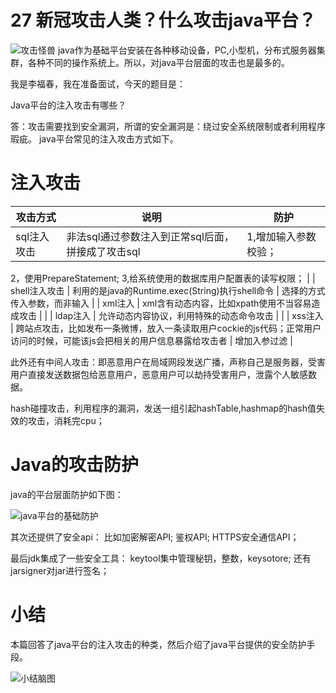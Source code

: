# 27 新冠攻击人类？什么攻击java平台？

![攻击怪兽](https://cdn.nlark.com/yuque/0/2020/png/186661/1585839138618-1cf65f31-4a23-4c5e-a8fc-6e8fcd3fb957.png#align=left&display=inline&height=435&name=image.png&originHeight=435&originWidth=500&size=327328&status=done&style=none&width=500)
java作为基础平台安装在各种移动设备，PC,小型机，分布式服务器集群，各种不同的操作系统上。所以，对java平台层面的攻击也是最多的。

我是李福春，我在准备面试，今天的题目是：

Java平台的注入攻击有哪些？

答：攻击需要找到安全漏洞，所谓的安全漏洞是：绕过安全系统限制或者利用程序瑕疵。
java平台常见的注入攻击方式如下。

# 注入攻击



| 攻击方式 | 说明 | 防护 |
| --- | --- | --- |
| sql注入攻击 | 非法sql通过参数注入到正常sql后面，拼接成了攻击sql | 1,增加输入参数校验；
2，使用PrepareStatement;
3,给系统使用的数据库用户配置表的读写权限； |
| shell注入攻击 | 利用的是java的Runtime.exec(String)执行shell命令 | 选择的方式传入参数，而非输入 |
| xml注入 | xml含有动态内容，比如xpath使用不当容易造成攻击 |  |
| ldap注入 | 允许动态内容协议，利用特殊的动态命令攻击 |  |
| xss注入 | 跨站点攻击，比如发布一条微博，放入一条读取用户cockie的js代码；正常用户访问的时候，可能该js会把相关的用户信息暴露给攻击者 | 增加入参过滤 |



此外还有中间人攻击：即恶意用户在局域网段发送广播，声称自己是服务器，受害用户直接发送数据包给恶意用户，恶意用户可以劫持受害用户，泄露个人敏感数据。


hash碰撞攻击，利用程序的漏洞，发送一组引起hashTable,hashmap的hash值失效的攻击，消耗完cpu；


# Java的攻击防护


java的平台层面防护如下图：


![java平台的基础防护](https://cdn.nlark.com/yuque/0/2020/png/186661/1585838317977-91149836-f77f-4efa-a73d-4a8d6dd2c4b2.png#align=left&display=inline&height=746&name=image.png&originHeight=1050&originWidth=1050&size=160974&status=done&style=none&width=746)

其次还提供了安全api：
比如加密解密API;
鉴权API;
HTTPS安全通信API；


最后jdk集成了一些安全工具：
keytool集中管理秘钥，整数，keysotore;
还有jarsigner对jar进行签名；

# 小结

本篇回答了java平台的注入攻击的种类，然后介绍了java平台提供的安全防护手段。

![小结脑图](https://cdn.nlark.com/yuque/0/2020/png/186661/1585839001137-6e1acac5-ce3b-4af8-a7ed-5e0f1309a92c.png#align=left&display=inline&height=655&name=image.png&originHeight=1310&originWidth=1216&size=224219&status=done&style=none&width=608)

